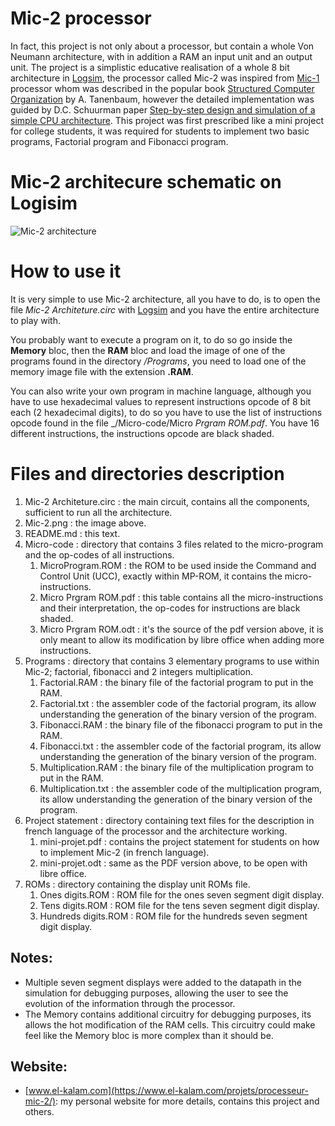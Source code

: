 # Mic-2 processor
In fact, this project is not only about a processor, but contain a whole Von Neumann architecture, with in addition a RAM an input unit and an output unit. The project is a simplistic educative realisation of a whole 8 bit architecture in [Logsim](http://www.cburch.com/logisim/), the processor called Mic-2 was inspired from [Mic-1](https://en.wikipedia.org/wiki/MIC-1) processor whom was described in the popular book [Structured Computer Organization](https://www.amazon.com/Structured-Computer-Organization-Andrew-Tanenbaum/dp/0132916525) by A. Tanenbaum, however the detailed implementation was guided by D.C. Schuurman paper [Step-by-step design and simulation of a simple CPU architecture](https://dl.acm.org/doi/abs/10.1145/2445196.2445296).
This project was first prescribed like a mini project for college students, it was required for students to implement two basic programs, Factorial program and Fibonacci program.
# Mic-2 architecure schematic on Logisim
![Mic-2 architecture](https://github.com/kara-abdelaziz/Mic-2/blob/master/Mic-2.png)
# How to use it
It is very simple to use Mic-2 architecture, all you have to do, is to open the file _Mic-2 Architeture.circ_ with [Logsim](http://www.cburch.com/logisim/) and you have the entire architecture to play with.

You probably want to execute a program on it, to do so go inside the **Memory** bloc, then the **RAM** bloc and load the image of one of the programs found in the directory _/Programs_, you need to load one of the memory image file with the extension **.RAM**.

You can also write your own program in machine language, although you have to use hexadecimal values to represent instructions opcode of 8 bit each (2 hexadecimal digits), to do so you have to use the list of instructions opcode found in the file _/Micro-code/Micro _Prgram ROM.pdf_. You have 16 different instructions, the instructions opcode are black shaded.
# Files and directories description
1. Mic-2 Architeture.circ : the main circuit, contains all the components, sufficient to run all the architecture.
2. Mic-2.png : the image above.
3. README.md : this text.
4. Micro-code : directory that contains 3 files related to the micro-program and the op-codes of all instructions.
   1. MicroProgram.ROM : the ROM to be used inside the Command and Control Unit (UCC), exactly within MP-ROM, it contains the micro-instructions.
   2. Micro Prgram ROM.pdf : this table contains all the micro-instructions and their interpretation, the op-codes for instructions are black shaded.
   3. Micro Prgram ROM.odt : it's the source of the pdf version above, it is only meant to allow its modification by libre office when adding more instructions.
5. Programs : directory that contains 3 elementary programs to use within Mic-2; factorial, fibonacci and 2 integers multiplication.
   1. Factorial.RAM : the binary file of the factorial program to put in the RAM.
   2. Factorial.txt : the assembler code of the factorial program, its allow understanding the generation of the binary version of the program.
   3. Fibonacci.RAM : the binary file of the fibonacci program to put in the RAM.
   4. Fibonacci.txt : the assembler code of the factorial program, its allow understanding the generation of the binary version of the program.
   5. Multiplication.RAM : the binary file of the multiplication program to put in the RAM.
   6. Multiplication.txt : the assembler code of the multiplication program, its allow understanding the generation of the binary version of the program.
6. Project statement : directory containing text files for the description in french language of the processor and the architecture working.
   1. mini-projet.pdf : contains the project statement for students on how to implement Mic-2 (in french language).
   2. mini-projet.odt : same as the PDF version above, to be open with libre office.
7. ROMs : directory containing the display unit ROMs file.
   1. Ones digits.ROM : ROM file for the ones seven segment digit display.
   2. Tens digits.ROM : ROM file for the tens seven segment digit display.
   3. Hundreds digits.ROM : ROM file for the hundreds seven segment digit display.

## Notes:
- Multiple seven segment displays were added to the datapath in the simulation for debugging purposes, allowing the user to see the evolution of the information through the processor.
- The Memory contains additional circuitry for debugging purposes, its allows the hot modification of the RAM cells. This circuitry could make feel like the Memory bloc is more complex than it should be.

## Website:
- [www.el-kalam.com](https://www.el-kalam.com/projets/processeur-mic-2/): my personal website for more details, contains this project and others.
